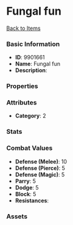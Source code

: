 # Fungal fun



[Back to Items](../items.md)

### Basic Information

- **ID**: 9901661
- **Name**: Fungal fun
- **Description**: 

### Properties


### Attributes

- **Category**: 2

### Stats


### Combat Values

- **Defense (Melee)**: 10
- **Defense (Pierce)**: 5
- **Defense (Magic)**: 5
- **Parry**: 5
- **Dodge**: 5
- **Block**: 5
- **Resistances**: 

### Assets


